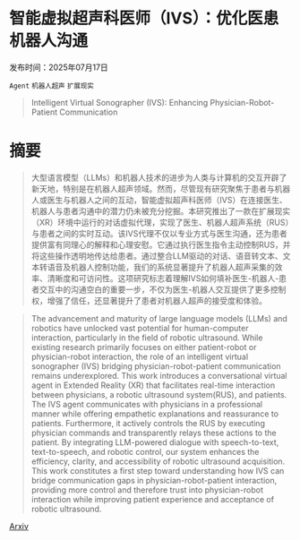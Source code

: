 # 智能虚拟超声科医师（IVS）：优化医患机器人沟通

发布时间：2025年07月17日

`Agent` `机器人超声` `扩展现实`

> Intelligent Virtual Sonographer (IVS): Enhancing Physician-Robot-Patient Communication

# 摘要

> 大型语言模型（LLMs）和机器人技术的进步为人类与计算机的交互开辟了新天地，特别是在机器人超声领域。然而，尽管现有研究聚焦于患者与机器人或医生与机器人之间的互动，智能虚拟超声科医师（IVS）在连接医生、机器人与患者沟通中的潜力仍未被充分挖掘。本研究推出了一款在扩展现实（XR）环境中运行的对话虚拟代理，实现了医生、机器人超声系统（RUS）与患者之间的实时互动。该IVS代理不仅以专业方式与医生沟通，还为患者提供富有同理心的解释和心理安慰。它通过执行医生指令主动控制RUS，并将这些操作透明地传达给患者。通过整合LLM驱动的对话、语音转文本、文本转语音及机器人控制功能，我们的系统显著提升了机器人超声采集的效率、清晰度和可访问性。这项研究标志着理解IVS如何填补医生-机器人-患者交互中的沟通空白的重要一步，不仅为医生-机器人交互提供了更多控制权，增强了信任，还显著提升了患者对机器人超声的接受度和体验。

> The advancement and maturity of large language models (LLMs) and robotics have unlocked vast potential for human-computer interaction, particularly in the field of robotic ultrasound. While existing research primarily focuses on either patient-robot or physician-robot interaction, the role of an intelligent virtual sonographer (IVS) bridging physician-robot-patient communication remains underexplored. This work introduces a conversational virtual agent in Extended Reality (XR) that facilitates real-time interaction between physicians, a robotic ultrasound system(RUS), and patients. The IVS agent communicates with physicians in a professional manner while offering empathetic explanations and reassurance to patients. Furthermore, it actively controls the RUS by executing physician commands and transparently relays these actions to the patient. By integrating LLM-powered dialogue with speech-to-text, text-to-speech, and robotic control, our system enhances the efficiency, clarity, and accessibility of robotic ultrasound acquisition. This work constitutes a first step toward understanding how IVS can bridge communication gaps in physician-robot-patient interaction, providing more control and therefore trust into physician-robot interaction while improving patient experience and acceptance of robotic ultrasound.

[Arxiv](https://arxiv.org/abs/2507.13052)
